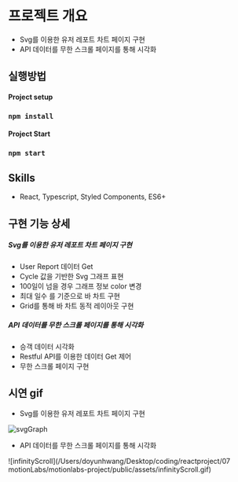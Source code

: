 # 프로젝트 개요

- Svg를 이용한 유저 레포트 차트 페이지 구현
- API 데이터를 무한 스크롤 페이지를 통해 시각화

## 실행방법

#### Project setup

### `npm install`

#### Project Start

### `npm start`

## Skills

- React, Typescript, Styled Components, ES6+

## 구현 기능 상세

##### Svg를 이용한 유저 레포트 차트 페이지 구현

- User Report 데이터 Get
- Cycle 값을 기반한 Svg 그래프 표현
- 100일이 넘을 경우 그래프 정보 color 변경
- 최대 일수 를 기준으로 바 차트 구현
- Grid를 통해 바 차트 동적 레이아웃 구현

##### API 데이터를 무한 스크롤 페이지를 통해 시각화

- 승객 데이터 시각화
- Restful API를 이용한 데이터 Get 제어
- 무한 스크롤 페이지 구현

## 시연 gif

- Svg를 이용한 유저 레포트 차트 페이지 구현

![svgGraph](materokatti.github.com/Project_002_SvgGraph-InfiniteScroll/public/assets/infinityScroll.gif)

- API 데이터를 무한 스크롤 페이지를 통해 시각화

![infinityScroll](/Users/doyunhwang/Desktop/coding/reactproject/07 motionLabs/motionlabs-project/public/assets/infinityScroll.gif)
